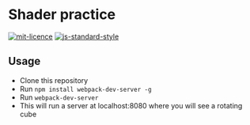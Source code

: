 # Shader practice

[![mit-licence](http://img.shields.io/:license-mit-blue.svg)](http://opensource.org/licenses/MIT) [![js-standard-style](https://img.shields.io/badge/code%20style-standard-brightgreen.svg?style=flat)](https://github.com/feross/standard)

## Usage

 - Clone this repository
 - Run `npm install webpack-dev-server -g`
 - Run `webpack-dev-server`
 - This will run a server at localhost:8080 where you will see a rotating cube
